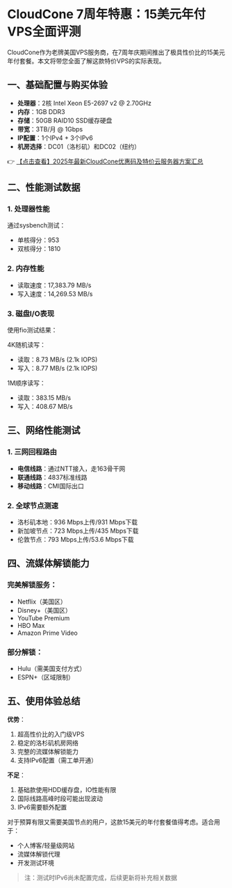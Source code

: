 # CloudCone 7周年特惠：15美元年付VPS全面评测

CloudCone作为老牌美国VPS服务商，在7周年庆期间推出了极具性价比的15美元年付套餐。本文将带您全面了解这款特价VPS的实际表现。

## 一、基础配置与购买体验

- **处理器**：2核 Intel Xeon E5-2697 v2 @ 2.70GHz
- **内存**：1GB DDR3
- **存储**：50GB RAID10 SSD缓存硬盘
- **带宽**：3TB/月 @ 1Gbps
- **IP配置**：1个IPv4 + 3个IPv6
- **机房选择**：DC01（洛杉矶）和DC02（纽约）

👉 [【点击查看】2025年最新CloudCone优惠码及特价云服务器方案汇总](https://bit.ly/Cloudcone)

## 二、性能测试数据

### 1. 处理器性能
通过sysbench测试：
- 单核得分：953
- 双核得分：1810

### 2. 内存性能
- 读取速度：17,383.79 MB/s
- 写入速度：14,269.53 MB/s

### 3. 磁盘I/O表现
使用fio测试结果：

4K随机读写：
- 读取：8.73 MB/s (2.1k IOPS)
- 写入：8.77 MB/s (2.1k IOPS)

1M顺序读写：
- 读取：383.15 MB/s
- 写入：408.67 MB/s

## 三、网络性能测试

### 1. 三网回程路由
- **电信线路**：通过NTT接入，走163骨干网
- **联通线路**：4837标准线路
- **移动线路**：CMI国际出口

### 2. 全球节点测速
- 洛杉矶本地：936 Mbps上传/931 Mbps下载
- 新加坡节点：723 Mbps上传/435 Mbps下载
- 伦敦节点：793 Mbps上传/53.6 Mbps下载

## 四、流媒体解锁能力

### 完美解锁服务：
- Netflix（美国区）
- Disney+（美国区）
- YouTube Premium
- HBO Max
- Amazon Prime Video

### 部分解锁：
- Hulu（需美国支付方式）
- ESPN+（区域限制）

## 五、使用体验总结

**优势**：
1. 超高性价比的入门级VPS
2. 稳定的洛杉矶机房网络
3. 完整的流媒体解锁能力
4. 支持IPv6配置（需工单开通）

**不足**：
1. 基础款使用HDD缓存盘，IO性能有限
2. 国际线路高峰时段可能出现波动
3. IPv6需要额外配置

对于预算有限又需要美国节点的用户，这款15美元的年付套餐值得考虑。适合用于：
- 个人博客/轻量级网站
- 流媒体解锁代理
- 开发测试环境

> 注：测试时IPv6尚未配置完成，后续更新将补充相关数据